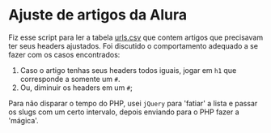 # Ajuste de artigos da Alura

Fiz esse script para ler a tabela [urls.csv](https://github.com/fabriziofeitosa/alura_ajusteDeArtigos/blob/main/urls.csv) que contem artigos que precisavam ter seus headers ajustados. Foi discutido o comportamento adequado a se fazer com os casos encontrados:

1. Caso o artigo tenhas seus headers todos iguais, jogar em `h1` que corresponde a somente um `#`.
2. Ou, diminuir os headers em um `#`;

Para não disparar o tempo do PHP, usei `jQuery` para 'fatiar' a lista e passar os slugs com um certo intervalo, depois enviando para o PHP fazer a 'mágica'.
